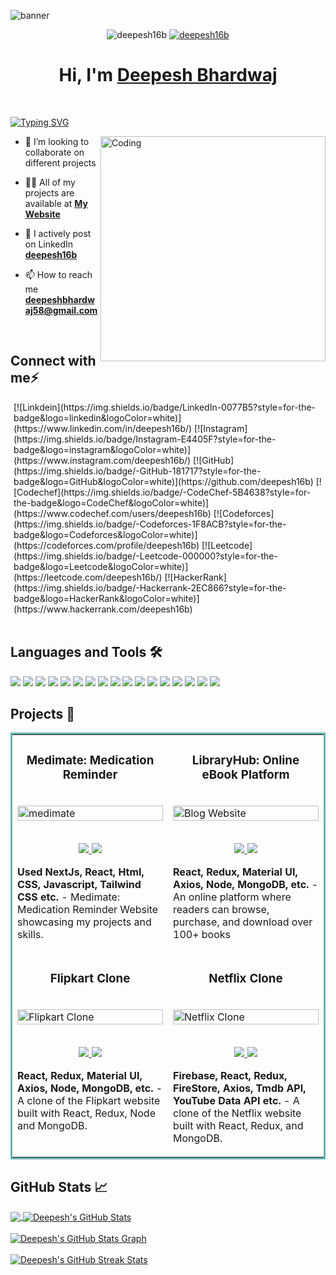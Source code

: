 ![banner](https://github.com/user-attachments/assets/a4d9afd5-6856-43dc-b9b6-51bc0b9c66c2)


<p align="center">
<img src="https://komarev.com/ghpvc/?username=deepesh16b&label=Profile%20views&color=6805D3&style=flat" alt="deepesh16b" />
 <a href="https://github.com/deepesh16b?tab=followers"> 
  <img src="https://img.shields.io/github/followers/deepesh16b?style=social&label=Follow" alt="deepesh16b" />
 </a>
</p>

<h1 align="center" >Hi, I'm <a href="https://linkedin.com/in/deepesh16b" target="_blank">Deepesh Bhardwaj <br> </a> </h1> <br>

[![Typing SVG](https://readme-typing-svg.herokuapp.com?font=Fira+Code&weight=500&size=21&duration=4500&pause=1000&color=89E1FF&multiline=true&width=700&lines=A+passionate+Full+Stack+Developer+from+India)](https://git.io/typing-svg)

<img align="right" alt="Coding" width="360" src="https://www.wingstechsolutions.com/wp-content/uploads/2022/03/full-stack-development.gif">

- 👯 I’m looking to collaborate on different projects

- 👨‍💻 All of my projects are available at **[My Website](https://bellacaio16.netlify.app)**

- 📝 I actively post on LinkedIn **[deepesh16b](https://www.linkedin.com/in/deepesh16b/)**
 
- 📫 How to reach me **deepeshbhardwaj58@gmail.com**
<br>

## Connect with me⚡

<p align="left" style="margin: 0 5px;">
<!--   <a href="https://linkedin.com/in/deepesh16b">
    <img src="https://github.com/bellacaio16/bellacaio16/assets/147348222/da3b8064-038d-498b-a79e-b61ae4de6092" alt="example badge" style="vertical-align:top margin:6px 4px">
  </a> 
  <a href="https://instagram.com/deepesh16b">
    <img src="https://github.com/bellacaio16/bellacaio16/assets/147348222/bcbadbb6-12c3-40e4-bfe7-21b085b288d1" alt="example badge" style="vertical-align:top margin:6px 4px">
  </a> 
 <a href="mailto:deepeshbhardwaj58@gmail.com">
    <img src="https://github.com/bellacaio16/bellacaio16/assets/147348222/0455c2c5-50ff-49eb-83d1-74376859427a" alt="example badge" style="vertical-align:top margin:6px 4px">
  </a>  -->
[![Linkdein](https://img.shields.io/badge/LinkedIn-0077B5?style=for-the-badge&logo=linkedin&logoColor=white)](https://www.linkedin.com/in/deepesh16b/)
[![Instagram](https://img.shields.io/badge/Instagram-E4405F?style=for-the-badge&logo=instagram&logoColor=white)](https://www.instagram.com/deepesh16b/)
[![GitHub](https://img.shields.io/badge/-GitHub-181717?style=for-the-badge&logo=GitHub&logoColor=white)](https://github.com/deepesh16b)
[![Codechef](https://img.shields.io/badge/-CodeChef-5B4638?style=for-the-badge&logo=CodeChef&logoColor=white)](https://www.codechef.com/users/deepesh16b)
[![Codeforces](https://img.shields.io/badge/-Codeforces-1F8ACB?style=for-the-badge&logo=Codeforces&logoColor=white)](https://codeforces.com/profile/deepesh16b) 
[![Leetcode](https://img.shields.io/badge/-Leetcode-000000?style=for-the-badge&logo=Leetcode&logoColor=white)](https://leetcode.com/deepesh16b/) 
[![HackerRank](https://img.shields.io/badge/-Hackerrank-2EC866?style=for-the-badge&logo=HackerRank&logoColor=white)](https://www.hackerrank.com/deepesh16b)

</p>
<br> 


## Languages and Tools 🛠

![](https://img.shields.io/badge/Code-HTML5-informational?style=flat&logo=html5&logoColor=white&color=brightgreen)
![](https://img.shields.io/badge/Code-CSS3-informational?style=flat&logo=css3&logoColor=white&color=brightgreen)
![](https://img.shields.io/badge/Code-JavaScript-informational?style=flat&logo=javascript&logoColor=white&color=brightgreen)
![](https://img.shields.io/badge/Code-Bootstrap-informational?style=flat&logo=bootstrap&logoColor=white&color=brightgreen)
![](https://img.shields.io/badge/Database-MongoDB-informational?style=flat&logo=mongodb&logoColor=white&color=brightgreen)
![](https://img.shields.io/badge/Database-MySQL-informational?style=flat&logo=mysql&logoColor=white&color=brightgreen)
![](https://img.shields.io/badge/Tool-Firebase-informational?style=flat&logo=firebase&logoColor=white&color=brightgreen)
![](https://img.shields.io/badge/Code-ReactJS-informational?style=flat&logo=react&logoColor=white&color=brightgreen)
![](https://img.shields.io/badge/Code-NodeJS-informational?style=flat&logo=node.js&logoColor=white&color=brightgreen)
![](https://img.shields.io/badge/Code-Python-informational?style=flat&logo=python&logoColor=white&color=brightgreen)
![](https://img.shields.io/badge/Code-C++-informational?style=flat&logo=cplusplus&logoColor=white&color=brightgreen)
![](https://img.shields.io/badge/Code-Express-informational?style=flat&logo=express&logoColor=white&color=brightgreen)
![](https://img.shields.io/badge/Code-SASS-informational?style=flat&logo=sass&logoColor=white&color=brightgreen)
![](https://img.shields.io/badge/Tools-Git-informational?style=flat&logo=git&logoColor=white&color=brightgreen)
![](https://img.shields.io/badge/Shell-Bash-informational?style=flat&logo=gnu-bash&logoColor=white&color=brightgreen)
![](https://img.shields.io/badge/OS-Linux-informational?style=flat&logo=linux&logoColor=white&color=brightgreen)
![](https://img.shields.io/badge/Editor-VSCode-informational?style=flat&logo=visualstudiocode&logoColor=white&color=brightgreen)
<br>

## Projects 🚀

<table bordercolor="#66b2b2">
   <tr>
     <td width="50%" valign="top">
  <h3 align="center">Medimate: Medication Reminder</h3>
  <br />
    <a target="_blank" href="https://medimate16.vercel.app/">
      <img src="https://github.com/user-attachments/assets/5f49fe76-0684-4cd0-b8b6-e531b782f5c6" width="100%" alt="medimate"/>
    </a>
  <br />
    <p align="center">
      <br>
      <a href="https://github.com/deepesh16b/medimate-next.js" target="_blank">
        <img src="https://img.shields.io/static/v1?label=|&message=REPO&color=f&style=plastic&logo=github&logo-color=white"/>
      </a>
      <a href="https://medimate16.vercel.app/" target="_blank">
        <img src="https://img.shields.io/static/v1?label=|&message=WEBSITE&color=cdf998&style=plastic&logo=wordpress&logo-color=white"/>
      </a>
  </p>
    <p><strong>Used NextJs, React, Html, CSS, Javascript, Tailwind CSS etc.</strong> - Medimate: Medication Reminder Website showcasing my projects and skills.</p>
</td>
    <td width="50%" valign="top">
      <h3 align="center">LibraryHub: Online eBook Platform</h3>
      <br />
        <a target="_blank" href="https://libraryhub16.netlify.app/">
          <img src="https://github.com/user-attachments/assets/4a950dc6-f8c6-4d4b-9191-25ee03c2e31c" width="100%" alt="Blog Website"/>
        </a>
      <br />
        <p align="center">
          <br>
  <a href="https://github.com/deepesh16b/LibraryHub" target="_blank">
    <img src="https://img.shields.io/static/v1?label=|&message=REPO&color=f&style=plastic&logo=github&logo-color=white"/>
  </a>
  <a href="https://libraryhub16.netlify.app/" target="_blank">
    <img src="https://img.shields.io/static/v1?label=|&message=WEBSITE&color=cdf998&style=plastic&logo=wordpress&logo-color=white"/>
  </a>
      </p>
        <p><strong>React, Redux, Material UI, Axios, Node, MongoDB, etc.</strong> -An online platform where readers can browse, purchase, and download over 100+ books</p>
</td>
 

  </tr>
  <tr>
    <td width="50%" valign="top">
      <h3 align="center">Flipkart Clone</h3>
        <br />
        <a target="_blank" href="https://ecommerce16.netlify.app/">
            <img src="https://github.com/user-attachments/assets/10ce3167-90dc-417b-bff6-5e07d52416a0" width="100%" alt="Flipkart Clone"/>
        </a>
        <br />
        <p align="center">
          <br>
  <a href="https://github.com/deepesh16b/flipkart-clone" target="_blank">
    <img src="https://img.shields.io/static/v1?label=|&message=REPO&color=f&style=plastic&logo=github&logo-color=white"/>
  </a>
  <a href="https://ecommerce16.netlify.app/" target="_blank">
    <img src="https://img.shields.io/static/v1?label=|&message=WEBSITE&color=cdf998&style=plastic&logo=wordpress&logo-color=white"/>
  </a>
      </p>
        <p><strong>React, Redux, Material UI, Axios, Node, MongoDB, etc.</strong> - A clone of the Flipkart website built with React, Redux, Node and MongoDB.</p>
    </td>
    <td width="50%" valign="top">
      <h3 align="center">Netflix Clone</h3>
        <br />
      <a target="_blank" href="https://netflix-29a21.web.app/">
            <img src="https://github.com/user-attachments/assets/af3219db-3f4a-48af-ae6a-f6dc7731d93f" width="100%"  alt="Netflix Clone"/>
        <br />
        <p align="center">
   <br>
  <a href="https://github.com/deepesh16b/Netflix-Clone" target="_blank">
    <img src="https://img.shields.io/static/v1?label=|&message=REPO&color=f&style=plastic&logo=github&logo-color=white"/>
  </a>
  <a href="https://netflix-29a21.web.app/" target="_blank">
    <img src="https://img.shields.io/static/v1?label=|&message=WEBSITE&color=cdf998&style=plastic&logo=wordpress&logo-color=white"/>
  </a>
      </p>
        <p><strong>Firebase, React, Redux, FireStore, Axios, Tmdb API, YouTube Data API etc.</strong> - A clone of the Netflix website built with React, Redux, and MongoDB.</p>
    </td>
  </tr>
</table>

## GitHub Stats 📈
<a href="https://github.com/deepesh16b/deepesh16b">
  <img align="center" src="https://github-readme-stats.vercel.app/api/top-langs/?username=deepesh16b&hide=less&title_color=d13979&text_color=c9cacc&icon_color=2bbc8a&bg_color=1d1f21&langs_count=3" />
</a>

<a href="https://github.com/deepesh16b/deepesh16b">
  <img align="center" src="https://github-readme-stats.vercel.app/api?username=deepesh16b&count_private=true&show_icons=true&theme=radical&hide_border=true&custom_title=Deepesh%20Bhardwaj%27s%20Github%20Stats" alt="Deepesh's GitHub Stats" />
</a>
<br><br>

<a href="https://github.com/deepesh16b/deepesh16b">
  <img align="center" src="https://github-profile-summary-cards.vercel.app/api/cards/profile-details?username=deepesh16b&theme=radical&hide_border=true)](https://github.com/deepesh16b" alt="Deepesh's GitHub Stats Graph"/>
</a>
<br><br>

<a href="https://github.com/deepesh16b/deepesh16b">
  <img align="center" src="https://github-readme-streak-stats.herokuapp.com/?user=deepesh16b&theme=dark" alt="Deepesh's GitHub Streak Stats"/>
</a>
<br><br>


